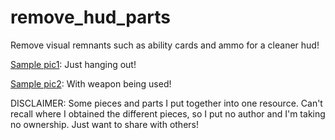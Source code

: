 # remove_hud_parts
Remove visual remnants such as ability cards and ammo for a cleaner hud!

[Sample pic1](https://i.postimg.cc/nhMZq0dh/goldpan.png): Just hanging out!

[Sample pic2](https://i.postimg.cc/WpDHmxVK/bravefire-bloodmoon.png): With weapon being used!

DISCLAIMER: 
Some pieces and parts I put together into one resource. 
Can't recall where I obtained the different pieces, so I put no author and I'm taking no ownership.
Just want to share with others! 
